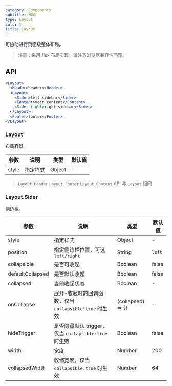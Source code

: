```yaml
---
category: Components
subtitle: 布局
type: Layout
cols: 1
title: Layout
---
```


可协助进行页面级整体布局。

> 注意：采用 flex 布局实现，请注意浏览器兼容性问题。

## API

```jsx
<Layout>
  <Header>header</Header>
  <Layout>
  	<Sider>left sidebar</Sider>
  	<Content>main content</Content>
  	<Sider right>right sidebar</Sider>
  </Layout>
  <Footer>footer</Footer>
</Layout>
```

### Layout

布局容器。

| 参数      | 说明                                      | 类型         | 默认值 |
|----------|------------------------------------------|-------------|-------|
| style | 指定样式 | Object | - |

> `Layout.Header` `Layout.Footer` `Layout.Content` API 与 `Layout` 相同

### Layout.Sider

侧边栏。

| 参数      | 说明                                     | 类型       | 默认值 |
|----------|-----------------------------------------|------------|-------|
| style | 指定样式 | Object | - |
| position | 指定侧边栏位置，可选 `left/right` | String | `left` |
| collapsible | 是否可收起 | Boolean | false  |
| defaultCollapsed | 是否默认收起 | Boolean | false  |
| collapsed | 当前收起状态 | Boolean | - |
| onCollapse | 展开-收起时的回调函数，仅当 `collapsible:true` 时生效 | (collapsed) => {} | - |
| hideTrigger | 是否隐藏默认 trigger，仅当 `collapsible:true` 时生效 | Boolean | false |
| width | 宽度 | Number | 200 |
| collapsedWidth | 收缩宽度，仅当 `collapsible:true` 时生效 | Number | 64 |
